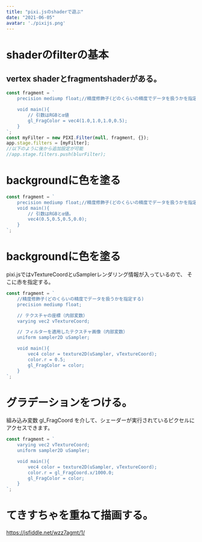 ```yaml
---
title: "pixi.jsのshaderで遊ぶ"
date: "2021-06-05"
avatar: './pixijs.png'
---
```


# shaderのfilterの基本

## vertex shaderとfragmentshaderがある。


```javascript
const fragment = `
    precision mediump float;//精度修飾子(どのくらいの精度でデータを扱うかを指定する)

    void main(){
        // 引数はRGBとα値
        gl_FragColor = vec4(1.0,1.0,1.0,0.5);
    }
`;
const myFilter = new PIXI.Filter(null, fragment, {});
app.stage.filters = [myFilter];
//以下のように後から追加設定が可能
//app.stage.filters.push(blurFilter);
```

# backgroundに色を塗る
```javascript
const fragment = `
    precision mediump float;//精度修飾子(どのくらいの精度でデータを扱うかを指定する)
    void main(){
        // 引数はRGBとα値。
        vec4(0.5,0.5,0.5,0.0);
    }
`;
```


# backgroundに色を塗る
pixi.jsではvTextureCoordとuSamplerレンダリング情報が入っているので、
そこに赤を指定する。
```javascript
const fragment = `
    //精度修飾子(どのくらいの精度でデータを扱うかを指定する)
    precision mediump float;

    // テクスチャの座標（内部変数）
    varying vec2 vTextureCoord; 

    // フィルターを適用したテクスチャ画像（内部変数）
    uniform sampler2D uSampler;

    void main(){
        vec4 color = texture2D(uSampler, vTextureCoord);
        color.r = 0.5;
        gl_FragColor = color;
    }
`;
```

# グラデーションをつける。
組み込み変数 gl_FragCoord を介して、シェーダーが実行されているピクセルにアクセスできます。
```javascript
const fragment = `
    varying vec2 vTextureCoord;
    uniform sampler2D uSampler;

    void main(){
        vec4 color = texture2D(uSampler, vTextureCoord);
        color.r = gl_FragCoord.x/1000.0;
        gl_FragColor = color;
    }
`;
```


# てきすちゃを重ねて描画する。
https://jsfiddle.net/wzz7agmt/1/










